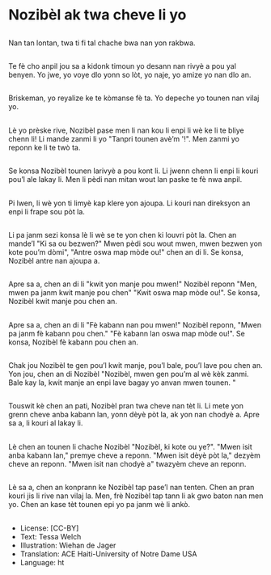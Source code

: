 # Nozibèl ak twa cheve li yo

##
Nan tan lontan, twa ti fi tal chache bwa nan yon rakbwa.

##
Te fè cho anpil jou sa a kidonk timoun yo desann nan rivyè a pou yal benyen. Yo jwe, yo voye dlo yonn so lòt, yo naje, yo amize yo nan dlo an.

##
Briskeman, yo reyalize ke te kòmanse fè ta. Yo depeche yo tounen nan vilaj yo.

##
Lè yo prèske rive, Nozibèl pase men li nan kou li enpi li wè ke li te bliye chenn li! Li mande zanmi li yo "Tanpri tounen avè’m '!". Men zanmi yo reponn ke li te twò ta.

##
Se konsa Nozibèl tounen larivyè a pou kont li. Li jwenn chenn li enpi li kouri pou’l ale lakay li. Men li pèdi nan mitan wout lan paske te fè nwa anpil.

##
Pi lwen, li wè yon ti limyè kap klere yon ajoupa. Li kouri nan direksyon an enpi li frape sou pòt la.

##
Li pa janm sezi konsa lè li wè se te yon chen ki louvri pòt la. Chen an mande’l "Ki sa ou bezwen?" Mwen pèdi sou wout mwen, mwen bezwen yon kote pou’m dòmi", "Antre oswa map mòde ou!" chen an di li. Se konsa, Nozibèl antre nan ajoupa a.

##
Apre sa a, chen an di li "kwit yon manje pou mwen!" Nozibèl reponn "Men, mwen pa janm kwit manje pou chen" "Kwit oswa map mòde ou!". Se konsa, Nozibèl kwit manje pou chen an.

##
Apre sa a, chen an di li "Fè kabann nan pou mwen!" Nozibèl reponn, "Mwen pa janm fè kabann pou chen." "Fè kabann lan oswa map mòde ou!". Se konsa, Nozibèl fè kabann pou chen an.

##
Chak jou Nozibèl te gen pou’l kwit manje, pou’l bale, pou’l lave pou chen an. Yon jou, chen an di Nozibèl "Nozibèl, mwen gen pou’m al wè kèk zanmi. Bale kay la, kwit manje an enpi lave bagay yo anvan mwen tounen. "

##
Touswit kè chen an pati, Nozibèl pran twa cheve nan tèt li. Li mete yon grenn cheve anba kabann lan, yonn dèyè pòt la, ak yon nan chodyè a. Apre sa a, li kouri al lakay li.

##
Lè chen an tounen li chache Nozibèl "Nozibèl, ki kote ou ye?". "Mwen isit anba kabann lan," premye cheve a reponn. "Mwen isit dèyè pòt la," dezyèm cheve an reponn. "Mwen isit nan chodyè a" twazyèm cheve an reponn.

##
Lè sa a, chen an konprann ke Nozibèl tap pase’l nan tenten. Chen an pran kouri jis li rive nan vilaj la. Men, frè Nozibèl tap tann li ak gwo baton nan men yo. Chen an kase tèt tounen epi yo pa janm wè li ankò.

##
* License: [CC-BY]
* Text: Tessa Welch
* Illustration: Wiehan de Jager
* Translation: ACE Haiti-University of Notre Dame USA
* Language: ht
